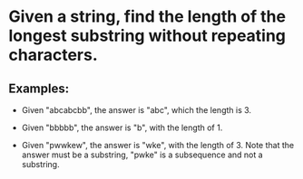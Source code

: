 # Given a string, find the length of the longest substring without repeating characters.

## Examples:

- Given "abcabcbb", the answer is "abc", which the length is 3.

- Given "bbbbb", the answer is "b", with the length of 1.

- Given "pwwkew", the answer is "wke", with the length of 3. Note that the answer must be a substring, "pwke" is a subsequence and not a substring.
